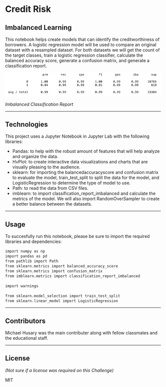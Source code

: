 # Credit Risk
## Imbalanced Learning

This notebook helps create models that can identify the creditworthiness of borrowers. A logistic regression model will be used to compare an original dataset with a resampled dataset. For both datasets we will get the count of the target classes, train a logistic regression classifier, calculate the balanced accuracy score, generate a confusion matrix, and generate a classification report.

![](Images/Classification_report_imbalanced.png)

_Imbalanced Classification Report_

---

## Technologies

This project uses a Jupyter Notebook in Jupyter Lab with the following libraries:

- Pandas: to help with the robust amount of features that will help analyze and organize the data.
- HvPlot: to create interactive data visualizations and charts that are visually pleasing to the audience.
- sklearn: for importing the balancedaccuracyscore and confusion matrix to evaluate the model, train_test_split to split the data for the model, and LogisticRegression to determine the type of model to use. 
- Path: to read the data from CSV files.
- imblearn: to import classification_report_imbalanced and calculate the metrics of the model. We will also import RandomOverSampler to create a better balance between the datasets. 

---

## Usage

To succesfully run this notebook, please be sure to import the required libraries and dependencies:

```
import numpy as np
import pandas as pd
from pathlib import Path
from sklearn.metrics import balanced_accuracy_score
from sklearn.metrics import confusion_matrix
from imblearn.metrics import classification_report_imbalanced

import warnings

from sklearn.model_selection import train_test_split
from sklearn.linear_model import LogisticRegression
```

---

## Contributors

Michael Husary was the main contributer along with fellow classmates and the educational staff. 

--- 

## License
*(Not sure if a license was required on this Challenge)*


MIT
